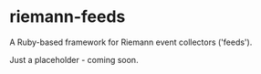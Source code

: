 riemann-feeds
=============

A Ruby-based framework for Riemann event collectors ('feeds').

Just a placeholder - coming soon.
